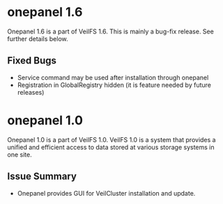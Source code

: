 onepanel 1.6
===========

Onepanel 1.6 is a part of VeilFS 1.6. This is mainly a bug-fix release. See further details below.

Fixed Bugs
-----

* Service command may be used after installation through onepanel
* Registration in GlobalRegistry hidden (it is feature needed by future releases)

onepanel 1.0
===========

Onepanel 1.0 is a part of VeilFS 1.0. VeilFS 1.0 is a system that provides a unified and efficient access to data stored at various storage systems in one site.

Issue Summary
-----

* Onepanel provides GUI for VeilCluster installation and update.


